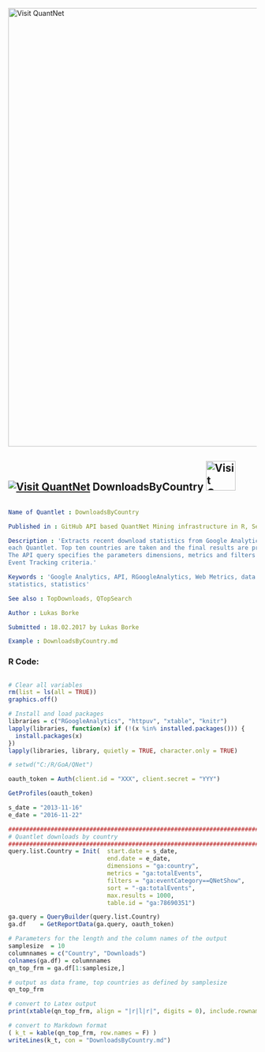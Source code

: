 
[<img src="https://github.com/QuantLet/Styleguide-and-FAQ/blob/master/pictures/banner.png" width="888" alt="Visit QuantNet">](http://quantlet.de/)

## [<img src="https://github.com/QuantLet/Styleguide-and-FAQ/blob/master/pictures/qloqo.png" alt="Visit QuantNet">](http://quantlet.de/) **DownloadsByCountry** [<img src="https://github.com/QuantLet/Styleguide-and-FAQ/blob/master/pictures/QN2.png" width="60" alt="Visit QuantNet 2.0">](http://quantlet.de/)

```yaml

Name of Quantlet : DownloadsByCountry

Published in : GitHub API based QuantNet Mining infrastructure in R, Section "Google Analytics"

Description : 'Extracts recent download statistics from Google Analytics starting November 2013 for
each Quantlet. Top ten countries are taken and the final results are presented as an R data frame.
The API query specifies the parameters dimensions, metrics and filters conditioning the desired
Event Tracking criteria.'

Keywords : 'Google Analytics, API, RGoogleAnalytics, Web Metrics, data mining, QuantNet, download
statistics, statistics'

See also : TopDownloads, QTopSearch

Author : Lukas Borke

Submitted : 18.02.2017 by Lukas Borke

Example : DownloadsByCountry.md

```


### R Code:
```r

# Clear all variables
rm(list = ls(all = TRUE))
graphics.off()

# Install and load packages
libraries = c("RGoogleAnalytics", "httpuv", "xtable", "knitr")
lapply(libraries, function(x) if (!(x %in% installed.packages())) {
  install.packages(x)
})
lapply(libraries, library, quietly = TRUE, character.only = TRUE)

# setwd("C:/R/GoA/QNet")

oauth_token = Auth(client.id = "XXX", client.secret = "YYY")

GetProfiles(oauth_token)

s_date = "2013-11-16"
e_date = "2016-11-22"

###########################################################################
# Quantlet downloads by country
###########################################################################
query.list.Country = Init(	start.date = s_date,
							end.date = e_date,
							dimensions = "ga:country",
							metrics = "ga:totalEvents",
							filters = "ga:eventCategory==QNetShow",
							sort = "-ga:totalEvents",
							max.results = 1000,
							table.id = "ga:78690351")

ga.query = QueryBuilder(query.list.Country)
ga.df	 = GetReportData(ga.query, oauth_token)

# Parameters for the length and the column names of the output
samplesize  = 10
columnnames = c("Country", "Downloads")
colnames(ga.df) = columnnames
qn_top_frm = ga.df[1:samplesize,]

# output as data frame, top countries as defined by samplesize
qn_top_frm

# convert to Latex output
print(xtable(qn_top_frm, align = "|r|l|r|", digits = 0), include.rownames = F)

# convert to Markdown format
( k_t = kable(qn_top_frm, row.names = F) )
writeLines(k_t, con = "DownloadsByCountry.md")

```
